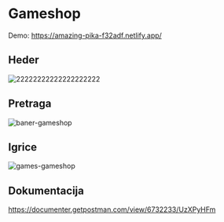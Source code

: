 # Gameshop
Demo: https://amazing-pika-f32adf.netlify.app/

## Heder
![22222222222222222222](https://user-images.githubusercontent.com/18018664/185042652-28aa7e48-b6bd-47a7-b1c0-8296bf266986.png)

## Pretraga
![baner-gameshop](https://user-images.githubusercontent.com/18018664/184704140-93b969a1-8707-4406-9fb5-a6daa98fba9f.png)

## Igrice
![games-gameshop](https://user-images.githubusercontent.com/18018664/184704671-4137b6cb-6b75-44e6-ad2b-e6cf9511bfbe.png)


## Dokumentacija
https://documenter.getpostman.com/view/6732233/UzXPyHFm
